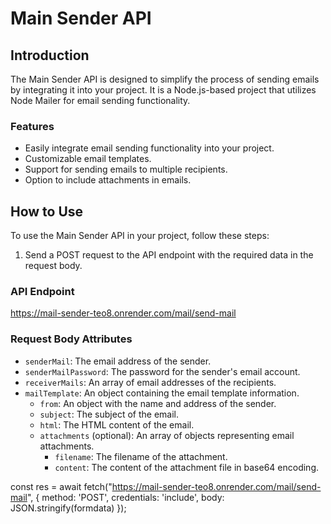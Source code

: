 # Main Sender API

## Introduction
The Main Sender API is designed to simplify the process of sending emails by integrating it into your project. It is a Node.js-based project that utilizes Node Mailer for email sending functionality.

### Features
- Easily integrate email sending functionality into your project.
- Customizable email templates.
- Support for sending emails to multiple recipients.
- Option to include attachments in emails.

## How to Use
To use the Main Sender API in your project, follow these steps:

1. Send a POST request to the API endpoint with the required data in the request body.

### API Endpoint
https://mail-sender-teo8.onrender.com/mail/send-mail

### Request Body Attributes
- `senderMail`: The email address of the sender.
- `senderMailPassword`: The password for the sender's email account.
- `receiverMails`: An array of email addresses of the recipients.
- `mailTemplate`: An object containing the email template information.
  - `from`: An object with the name and address of the sender.
  - `subject`: The subject of the email.
  - `html`: The HTML content of the email.
  - `attachments` (optional): An array of objects representing email attachments.
    - `filename`: The filename of the attachment.
    - `content`: The content of the attachment file in base64 encoding.

const res = await fetch("https://mail-sender-teo8.onrender.com/mail/send-mail", {
  method: 'POST',
  credentials: 'include',
  body: JSON.stringify(formdata)
});
